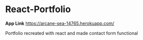 # React-Portfolio

**App Link** https://arcane-sea-14765.herokuapp.com/

Portfolio recreated with react and made contact form functional

